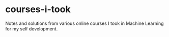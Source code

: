 # courses-i-took
Notes and solutions from various online courses I took in Machine Learning for my self development.
